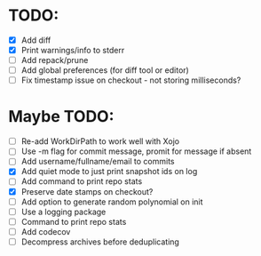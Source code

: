 # TODO:
- [x] Add diff
- [x] Print warnings/info to stderr
- [ ] Add repack/prune
- [ ] Add global preferences (for diff tool or editor)
- [ ] Fix timestamp issue on checkout - not storing milliseconds?

# Maybe TODO:
- [ ] Re-add WorkDirPath to work well with Xojo
- [ ] Use -m flag for commit message, promit for message if absent
- [ ] Add username/fullname/email to commits
- [x] Add quiet mode to just print snapshot ids on log
- [ ] Add command to print repo stats
- [x] Preserve date stamps on checkout?
- [ ] Add option to generate random polynomial on init
- [ ] Use a logging package 
- [ ] Command to print repo stats
- [ ] Add codecov
- [ ] Decompress archives before deduplicating
